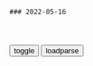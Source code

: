 ```tip
### 2022-05-16
```

<table id="tbc" style="white-space:pre-wrap">
</table>
<button onclick="toggleb()">toggle</button>
<button onclick="loadparse()">loadparse</button>
<br>
<!-- 🌸<br>🍅-　-🍑<hr>🍀 -->
<pre>
<textarea rows="30" cols="100" style="display: none" id="tar">

Obsidian是什么以及它能用来做什么 - 少数派
https://sspai.com/post/67399

<font size="1" style="color:#DCDCDC">2022-05-16</font>

1979年，韩国釜山爆发工人y行，朴正熙派人进行z压！
https://mbd.baidu.com/newspage/data/videolanding?nid=sv_6379739092925231170&sourceFrom=pc_feedlist

<font size="1" style="color:#DCDCDC">2022-05-26</font>

1961年，朴正熙发动z变带兵进军首尔，声势惊人！
https://mbd.baidu.com/newspage/data/videolanding?nid=sv_15595502466740745176&sourceFrom=pc_feedlist

<font size="1" style="color:#DCDCDC">2022-05-16</font>

e军在乌克兰每天消耗61亿元rm币，一年军费两个半月刚好打完
https://xw.qq.com/amphtml/20220515A064T800

<font size="1" style="color:#DCDCDC">2022-05-16</font>

你做核酸检测的钱，都被谁赚走了？
https://view.inews.qq.com/a/20220418A0803T00?refer=wx_hot

<font size="1" style="color:#DCDCDC">2022-05-16</font>

大规模核酸不能动医保，百亿人次的检测谁买单？
https://mbd.baidu.com/newspage/data/landingsuper?context=%7B%22nid%22%3A%22news_9718856394865561613%22%7D&n_type=-1&p_from=-1

所有一、二线城市常态化全员核酸的年成本约为 6700 亿。

常态化核酸费用约80%由医保负担，各级财z仅需支付约20%……以巨额医保’余粮’为缓冲，相当于把80%的财z负担由年内转嫁到未来。”

“池子被核酸检测抽干了”，

医保统筹金90%，财政10%。

<font size="1" style="color:#DCDCDC">2022-05-26</font>

靠新冠疫苗难赚钱了？康希诺净利润跌99%股价跳水-中新网
https://www.chinanews.com.cn/cj/2022/08-29/9839371.shtml

<font size="1" style="color:#DCDCDC">2022-08-30</font>

百亿核酸产业大跃j：暴富之后，没有未来
https://mbd.baidu.com/newspage/data/landingsuper?context=%7B%22nid%22%3A%22news_9201477942672577806%22%7D&n_type=-1&p_from=-1

<font size="1" style="color:#DCDCDC">2022-05-19</font>

一天净赚3个亿，新冠y苗商机大爆发_zg生物制药
https://www.sohu.com/a/468994160_121123783

<font size="1" style="color:#DCDCDC">2022-05-16</font>

科x900亿净利润的背后：为何卷入裁员、扣押年终奖争议？|辉瑞_网易订阅
https://www.163.com/dy/article/H71UBHCH0519MPBR.html

<font size="1" style="color:#DCDCDC">2022-05-16</font>

北j科x2021年营收1280亿，净利润956亿，增长3691.6％！
https://view.inews.qq.com/a/20220504A0BBQ800?startextras=0_72330b1b0fe9a&from=ampzkqw

<font size="1" style="color:#DCDCDC">2022-05-16</font>

互联网巨头市值大缩水，科x生物利润暴增80倍，意味着什么？
http://app.myzaker.com/news/article.php?pk=6274976d8e9f094ec431a9d1

<font size="1" style="color:#DCDCDC">2022-05-16</font>

比黑帮还心狠手辣没底线！揭秘mg时期军统活埋中统的韦孝儒案
https://www.sohu.com/a/238443262_793726

还记得《潜伏》里有句台词，“励进社惨杀复兴社的变种”，

gmd从党组织到军统业务组织，给人的感觉都是未脱黑sh风格，一个特点就是特别喜欢暗杀，对敌人如此，对同一阵营内部的也这么搞，甚至军统杀中统，也杀得酣畅淋漓。

吴敬中要杀四个特务：不杀余则成能理解，李涯咋不在必杀名单上？
https://mbd.baidu.com/newspage/data/videolanding?nid=sv_8958633702282041824&sourceFrom=rec

当年的z统变成了d通局，军统变成了保密局，他们之间的斗法停止过吗，
d通局恨我们胜过恨延安。

<font size="1" style="color:#DCDCDC">2022-06-13</font>

不可破坏的涂层，喷在西瓜表面后，从148英尺的高处摔都不会烂
https://mbd.baidu.com/newspage/data/videolanding?nid=sv_12041008353241177621&sourceFrom=rec

<font size="1" style="color:#DCDCDC">2022-05-16</font>

不可思议的涂料“聚脲”，喷上它后“刀枪不入”，你知道原理吗？
https://mbd.baidu.com/newspage/data/videolanding?nid=sv_16331950232203706034&sourceFrom=rec

<font size="1" style="color:#DCDCDC">2022-05-16</font>

鸡鸭吃泡酒桑葚醉死，主人：含泪干3碗，虽然愧疚但确实很美味_网易订阅
https://www.163.com/dy/article/H7GD21R50552DNJF.html

<font size="1" style="color:#DCDCDC">2022-05-16</font>

正德演义：皇上假扮盗匪，改换口音，谁知还被邀请入伙
https://mbd.baidu.com/newspage/data/videolanding?nid=sv_13193086039299270379&sourceFrom=rec

咱们也得打家劫舍，攻城略地。
　这城池是自己的。
走个过场演点戏给刘五看。

<font size="1" style="color:#DCDCDC">2022-05-16</font>

光真的有“重量”吗？用手电筒照向电子称后，神奇的现象出现了！
https://mbd.baidu.com/newspage/data/videolanding?nid=sv_14015159847580644252&sourceFrom=rec

光压

<font size="1" style="color:#DCDCDC">2022-05-16</font>

西班牙为什么要在地上插满棍子？没叶片还能发电，什么原理？
https://mbd.baidu.com/newspage/data/videolanding?nid=sv_16838285549501599119&sourceFrom=rec

<font size="1" style="color:#DCDCDC">2022-05-16</font>

为什么这个物体自动向上爬升，而不是向下滚动，什么原理？
https://mbd.baidu.com/newspage/data/videolanding?nid=sv_16581992348071646120&sourceFrom=rec

<font size="1" style="color:#DCDCDC">2022-05-16</font>

经济机器是怎样运行的 (时长30分钟) Ray Dalio
https://www.youtube.com/watch?v=rFV7wdEX-Mo

【投资知识】经济机器... - @趋势-投资日志的微博 - 微博
https://weibo.com/3767439262/LtdIBj7Sa

经济机器是怎样运行的？

<font size="1" style="color:#DCDCDC">2022-05-16</font>

"普j，炸这里，我给坐标！"
https://m.thepaper.cn/baijiahao_18110221

乌克兰利沃夫一名男子在社交媒体发布视频，晒出了停留在利沃夫海关的西方国家给乌克兰军队的“军事援助”——数十辆豪华汽车。他愤怒讽刺道，这就是乌克兰军队最需要的东西。

<font size="1" style="color:#DCDCDC">2022-05-16</font>

郝贵生：马克思恩格斯是怎样论述“共同体”思想的？
https://mbd.baidu.com/newspage/data/landingsuper?context=%7B%22nid%22%3A%22news_10428090190081846587%22%7D&n_type=-1&p_from=-1

费尔巴哈的观点。他也正视和承认人生活在各种团体中，但连接人与人之间的纽带主要是男女之间的“性爱”关系，他甚至把“性爱”关系抬高到宗教的地步加以崇拜。他又由此推导出伦理道德的基本准则即：对己以合理的自我节制，对人以爱。“爱吧！爱吧！爱是什么奇迹都可以创造出来的！

第四，g家的本质是“虚幻的共同体”、“冒充的共同体”。

马克思恩格斯认为，g家是阶级利益、阶级矛盾不可调和的产物。所有社会成员不可能有共同的一致的利益，但出现了经济关系上占统治地位的统治阶级的共同利益，但他们却自称是代表整个社会的“共同利益”、“普遍利益”。

马克思恩格斯还认为，在g家这种“虚假的共同体”、“冒充的共同体”中，只有占统治地位的统治阶级的自由，绝对没有大多数人民的自由。

第五，“个人隶属于阶级”的“共同体”和“虚假的共同体”必然为“真正的共同体”所代替。

<font size="1" style="color:#DCDCDC">2022-05-16</font>

1956年波匈事件，赫鲁晓夫拳头一挥，派出苏联红军装甲师镇压！
https://mbd.baidu.com/newspage/data/videolanding?nid=sv_7834718448782937875&sourceFrom=pc_feedlist

<font size="1" style="color:#DCDCDC">2022-05-16</font>

有些人头顶日渐稀疏，胸口却长出了森林
https://m.thepaper.cn/baijiahao_18073556

https://imagepphcloud.thepaper.cn/pph/image/194/790/183.jpg
https://imagepphcloud.thepaper.cn/pph/image/194/790/188.jpg
https://imagepphcloud.thepaper.cn/pph/image/194/790/198.jpg

<font size="1" style="color:#DCDCDC">2022-05-16</font>

戈培尔在柏林体育馆煽动mz，发起全面战争，现场气氛极度狂热
https://mbd.baidu.com/newspage/data/videolanding?nid=sv_6345828361404756048&sourceFrom=pc_feedlist

同胞们，起来吧，让风暴就此展开。

<font size="1" style="color:#DCDCDC">2022-05-16</font>

走向g和：李鸿章试探接班人，看荣禄是怎么回答的，这下可以稳了
https://mbd.baidu.com/newspage/data/videolanding?nid=sv_13130969735406443665&sourceFrom=pc_feedlist

就好比一间破屋子，靠一个裱糊匠，东贴西补。表面上光鲜了，小风小雨，打几个窟窿，随时修补，还可以支撑一阵子。若是遇到狂风暴雨，那纸糊的屋子就彻底的被戳穿了，不可收拾啊。

<font size="1" style="color:#DCDCDC">2022-05-15</font>

浙江一猴子长了“国字脸”走红，目击者：是真猴子，没戴人皮面具
https://baijiahao.baidu.com/s?id=1732934562222785998

<font size="1" style="color:#DCDCDC">2022-05-16</font>

</textarea>
</pre>
<!-- 🍀<br>🍑-　-🍅<hr>🌸 -->

```note
```

<link
  rel="stylesheet"
  href="https://cdn.jsdelivr.net/npm/@fancyapps/ui/dist/fancybox.css"
/>
<script src="https://cdn.jsdelivr.net/npm/@fancyapps/ui@4.0/dist/fancybox.umd.js"></script>

<script type="text/javascript">

var __urlRegex = /(\b(https?|ftp|file):\/\/[-A-Z0-9+&@#\/%?=~_|!:,.;]*[-A-Z0-9+&@#\/%=~_|])/ig;
var __imgRegex = /\.(?:jpe?g|gif|png|webp)$/i;

loadparse();

function parseURL($string){

    var exp = __urlRegex;
    return $string.replace(exp,function(match){
            __imgRegex.lastIndex=0;
            if(__imgRegex.test(match)){
                return '<a data-fancybox="gallery" href="' + match.replace("/p=700", "")
                 + '"><img src="' + match.replace("/p=700", "/p=160x200")+'" width="64"></a>';
            }
            else{
                return '<a href="' + match + '" target="_blank">' + match + '</a>';
            }
        }
    );
}

function loadparse() {
  tbc.innerHTML = parseURL(tar.value);
}

function toggleb() {
  var x = document.getElementById("tar");
  if (x.style.display === "none") {
    x.style.display = "";
  } else {
    x.style.display = "none";
  }
}

</script>
